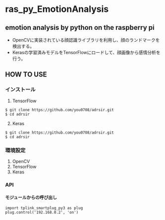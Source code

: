 # ras_py_EmotionAnalysis
emotion analysis by python on the raspberry pi
---
* OpenCVに実装されている顔認識ライブラリを利用し、顔のランドマークを検出する。   
* Kerasの学習済みモデルをTensorFlowにロードして、顔画像から感情分析を行う。   

## HOW TO USE
### インストール
1. TensorFlow  
```
$ git clone https://github.com/you0708/adrsir.git
$ cd adrsir
```  
2. Keras
```
$ git clone https://github.com/you0708/adrsir.git
$ cd adrsir
```  
### 環境設定
1. OpenCV  
2. TensorFlow  
3. Keras  

### API  

#### モジュールからの呼び出し
```
import tplink_smartplug_py3 as plug
plug.control('192.168.0.2', 'on')
```
